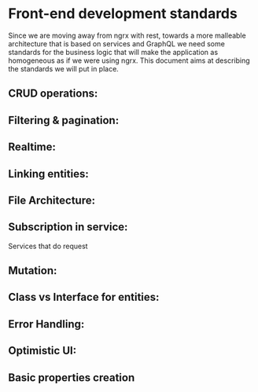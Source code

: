# Front-end development standards



Since we are moving away from ngrx with rest, towards a more malleable architecture that is based on services and GraphQL we need some standards for the business logic that will make the application as homogeneous as if we were using ngrx. This document aims at describing the standards we will put in place.


## CRUD operations:



## Filtering & pagination:



## Realtime:



## Linking entities:



## File Architecture:



## Subscription in service:
 Services that do request


## Mutation:



## Class vs Interface for entities:



## Error Handling:



## Optimistic UI:



## Basic properties creation



